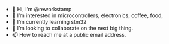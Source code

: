 - 👋 Hi, I’m @reworkstamp
- 👀 I’m interested in microcontrollers, electronics, coffee, food,
- 🌱 I’m currently learning stm32
- 💞️ I’m looking to collaborate on the next big thing. 
- 📫 How to reach me at a public email address. 

<!---
reworkstamp/reworkstamp is a ✨ special ✨ repository because its `README.md` (this file) appears on your GitHub profile.
You can click the Preview link to take a look at your changes.
--->
